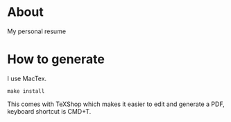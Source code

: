 # About

My personal resume

# How to generate

I use MacTex.

`make install`

This comes with TeXShop which makes it easier to edit and generate a PDF, keyboard shortcut is CMD+T.

